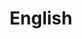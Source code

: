﻿---
layout: list
title: English
slug: English
menu: true
submenu: false
order: 2
description: >
  매일매일 회화의 기록
---
